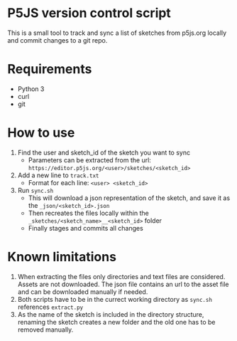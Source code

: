 # P5JS version control script

This is a small tool to track and sync a list of sketches from p5js.org locally and commit changes to a git repo.

# Requirements
- Python 3
- curl
- git

# How to use

1. Find the user and sketch_id of the sketch you want to sync
   - Parameters can be extracted from the url: `https://editor.p5js.org/<user>/sketches/<sketch_id>`
2. Add a new line to `track.txt`
   - Format for each line: `<user> <sketch_id>`
3. Run `sync.sh`
   - This will download a json representation of the sketch, and save it as the `_json/<sketch_id>.json`
   - Then recreates the files locally within the `_sketches/<sketch_name>__<sketch_id>` folder
   - Finally stages and commits all changes

# Known limitations

1. When extracting the files only directories and text files are considered. Assets are not downloaded. The json file contains an url to the asset file and can be downloaded manually if needed.
2. Both scripts have to be in the currect working directory as `sync.sh` references `extract.py`
3. As the name of the sketch is included in the directory structure, renaming the sketch creates a new folder and the old one has to be removed manually.